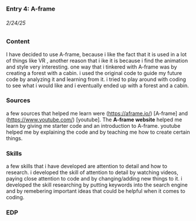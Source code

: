### Entry 4: A-frame
###### 2/24/25

### Content
I have decided to use A-frame, because i like the fact that it is used in a lot of things like VR , another reason that i ike it is because i find the animation and style very interesting. one way that i tinkered with A-frame was by creating a forest with a cabin. i used the original code to guide my future code by analyzing it and learning from it. i tried to play around with coding to see what i would like and i eventually ended up with a forest and a cabin.

### Sources
a few sources that helped me learn were (https://aframe.io/) [A-frame] and (https://www.youtube.com/) [youtube]. The **A-frame website** helped me learn by giving me starter code and an introduction to A-frame. youtube helped me by explaining the code and by teaching me how to create certain things. 

### Skills
a few skills that i have developed are attention to detail and how to research. i developed the skill of attention to detail by watching videos, paying close attention to code and by changing/adding new things to it. i developed the skill researching by putting keywords into the search engine and by remebering important ideas that could be helpful when it comes to coding.

### EDP
